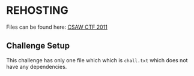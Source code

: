 # REHOSTING

Files can be found here: [CSAW CTF 2011](https://shell-storm.org/repo/CTF/CSAW-2011/Crypto/Crypto7%20-%20200%20Points/)

## Challenge Setup
This challenge has only one file which which is `chall.txt` which does not have any dependencies.
